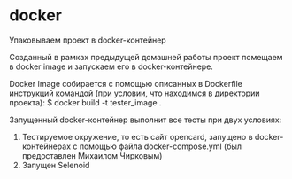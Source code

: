 # docker
Упаковываем проект в docker-контейнер

Созданный в рамках предыдущей домашней работы проект помещаем в docker image и запускаем его в docker-контейнере.

Docker Image собирается с помощью описанных в Dockerfile инструкций командой (при условии, что находимся в директории проекта):
	$ docker build -t tester_image .

Запущенный docker-контейнер выполнит все тесты при двух условиях:
1. Тестируемое окружение, то есть сайт opencard, запущено в docker-контейнерах с помощью файла docker-compose.yml
	(был предоставлен Михаилом Чирковым)
2. Запущен Selenoid